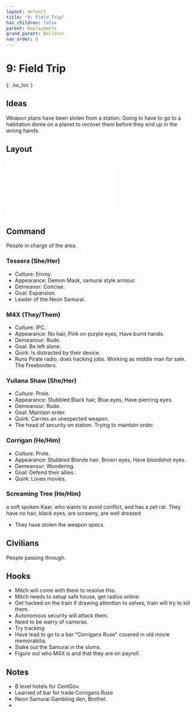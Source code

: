 ```yaml
---
layout: default
title: "9: Field Trip"
has_children: false
parent: Deployments
grand_parent: Bellator
nav_order: 0
---
```

# 9: Field Trip
{: .no_toc }

## Ideas
Weapon plans have been stolen from a station. Going to have to go to a habitation dome on a planet to recover them before they end up in the wrong hands.

## Layout
![Habitation-Dome](Game/Blocks/Habitation-Dome.md)

## Command
People in charge of the area.

### Tessera (She/Her)
* Culture: Envoy.
* Appearance: Demon Mask, samurai style armour. 
* Demeanor: Concise.
* Goal: Expansion.
* Leader of the Neon Samurai.

### M4X  (They/Them)
* Culture: IPC.
* Appearance: No  hair, Pink on purple eyes, Have burnt hands. 
* Demeanour: Rude.
* Goal: Be left alone.
* Quirk: Is distracted by their device.
* Runs Pirate radio, does hacking jobs. Working as middle man for sale. The Freebooters.

### Yuliana Shaw (She/Her)
* Culture: Prole.
* Appearance: Stubbled Black hair, Blue eyes, Have piercing eyes. 
* Demeanour: Rude.
* Goal: Maintain order.
* Quirk: Carries an unexpected weapon.
* The head of security on station. Trying to maintain order.

### Corrigan (He/Him)
* Culture: Prole.
* Appearance: Stubbled Blonde hair, Brown eyes, Have bloodshot eyes. 
* Demeanour: Wondering.
* Goal: Defend their allies.
* Quirk: Loves movies.

### Screaming Tree (He/Him) 
a soft spoken Kaar, who wants to avoid conflict, and has a pet rat. They have no hair, black eyes, are scrawny, are well dressed
* They have stolen the weapon specs. 

## Civilians
People passing through.

## Hooks
* Mitch will come with them to resolve this.
* Mitch needs to setup safe house, get radios online.
* Get hacked on the train if drawing attention to selves, train will try to kill them.
* Autonomous security will attack them.
* Need to be warry of cameras.
* Try tracking 
* Have lead to go to a bar "Corrigans Ruse" covered in old movie memorabilia.
* Stake out the Samurai in the slums.
* Figure out who M4X is and that they are on payroll.

## Notes
* B level hotels for CentGov.
* Learned of bar for trade Corrigans Ruse
* Neon Samurai Gambling den, Brothel.
* 